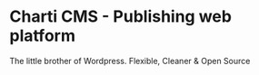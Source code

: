 # Charti CMS - Publishing web platform
The little brother of Wordpress. Flexible, Cleaner &amp; Open Source
